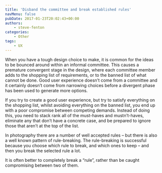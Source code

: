 ```yaml
---
title: 'Disband the committee and break established rules'
navMenu: false
pubDate: 2017-01-23T20:02:43+00:00
authors:
    - steve-fenton
categories:
    - Other
tags:
    - UX
---
```


When you have a tough design choice to make, it is common for the ideas to be bounced around within an informal committee. This causes a premature convergent stage in the design, where each committee member adds to the shopping list of requirements, or to the banned list of what cannot be done. Good user experience doesn’t come from a committee and it certainly doesn’t come from narrowing choices before a divergent phase has been used to generate more options.

If you try to create a good user experience, but try to satisfy everything on the shopping list, whilst avoiding everything on the banned list, you end up with a poor compromise between competing demands. Instead of doing this, you need to stack rank all of the must-haves and mustn’t-haves, eliminate any that don’t have a concrete case, and be prepared to ignore those that aren’t at the top of the list.

In photography there are a number of well accepted rules – but there is also a well known pattern of rule-breaking. The rule-breaking is successful because you choose which rule to break, and which ones to keep – and then you break the selected rule a lot.

It is often better to completely break a “rule”, rather than be caught compromising between two of them.